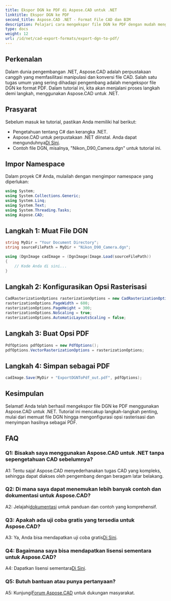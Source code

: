 ```yaml
---
title: Ekspor DGN ke PDF di Aspose.CAD untuk .NET
linktitle: Ekspor DGN ke PDF
second_title: Aspose.CAD .NET - Format File CAD dan BIM
description: Pelajari cara mengekspor file DGN ke PDF dengan mudah menggunakan Aspose.CAD untuk .NET. Panduan langkah demi langkah untuk manipulasi file CAD yang lancar.
type: docs
weight: 12
url: /id/net/cad-export-formats/export-dgn-to-pdf/
---
```

## Perkenalan

Dalam dunia pengembangan .NET, Aspose.CAD adalah perpustakaan canggih yang memfasilitasi manipulasi dan konversi file CAD. Salah satu tugas umum yang sering dihadapi pengembang adalah mengekspor file DGN ke format PDF. Dalam tutorial ini, kita akan menjalani proses langkah demi langkah, menggunakan Aspose.CAD untuk .NET.

## Prasyarat

Sebelum masuk ke tutorial, pastikan Anda memiliki hal berikut:

- Pengetahuan tentang C# dan kerangka .NET.
-  Aspose.CAD untuk perpustakaan .NET diinstal. Anda dapat mengunduhnya[Di Sini](https://releases.aspose.com/cad/net/).
- Contoh file DGN, misalnya, "Nikon_D90_Camera.dgn" untuk tutorial ini.

## Impor Namespace

Dalam proyek C# Anda, mulailah dengan mengimpor namespace yang diperlukan:

```csharp
using System;
using System.Collections.Generic;
using System.Linq;
using System.Text;
using System.Threading.Tasks;
using Aspose.CAD;
```

## Langkah 1: Muat File DGN

```csharp
string MyDir = "Your Document Directory";
string sourceFilePath = MyDir + "Nikon_D90_Camera.dgn";

using (DgnImage cadImage = (DgnImage)Image.Load(sourceFilePath))
{
    // Kode Anda di sini...
}
```

## Langkah 2: Konfigurasikan Opsi Rasterisasi

```csharp
CadRasterizationOptions rasterizationOptions = new CadRasterizationOptions();
rasterizationOptions.PageWidth = 600;
rasterizationOptions.PageHeight = 300;
rasterizationOptions.NoScaling = true;
rasterizationOptions.AutomaticLayoutsScaling = false;
```

## Langkah 3: Buat Opsi PDF

```csharp
PdfOptions pdfOptions = new PdfOptions();
pdfOptions.VectorRasterizationOptions = rasterizationOptions;
```

## Langkah 4: Simpan sebagai PDF

```csharp
cadImage.Save(MyDir + "ExportDGNToPdf_out.pdf", pdfOptions);
```

## Kesimpulan

Selamat! Anda telah berhasil mengekspor file DGN ke PDF menggunakan Aspose.CAD untuk .NET. Tutorial ini mencakup langkah-langkah penting, mulai dari memuat file DGN hingga mengonfigurasi opsi rasterisasi dan menyimpan hasilnya sebagai PDF.

## FAQ

### Q1: Bisakah saya menggunakan Aspose.CAD untuk .NET tanpa sepengetahuan CAD sebelumnya?

A1: Tentu saja! Aspose.CAD menyederhanakan tugas CAD yang kompleks, sehingga dapat diakses oleh pengembang dengan beragam latar belakang.

### Q2: Di mana saya dapat menemukan lebih banyak contoh dan dokumentasi untuk Aspose.CAD?

 A2: Jelajahi[dokumentasi](https://reference.aspose.com/cad/net/) untuk panduan dan contoh yang komprehensif.

### Q3: Apakah ada uji coba gratis yang tersedia untuk Aspose.CAD?

A3: Ya, Anda bisa mendapatkan uji coba gratis[Di Sini](https://releases.aspose.com/).

### Q4: Bagaimana saya bisa mendapatkan lisensi sementara untuk Aspose.CAD?

 A4: Dapatkan lisensi sementara[Di Sini](https://purchase.aspose.com/temporary-license/).

### Q5: Butuh bantuan atau punya pertanyaan?

A5: Kunjungi[Forum Aspose.CAD](https://forum.aspose.com/c/cad/19) untuk dukungan masyarakat.